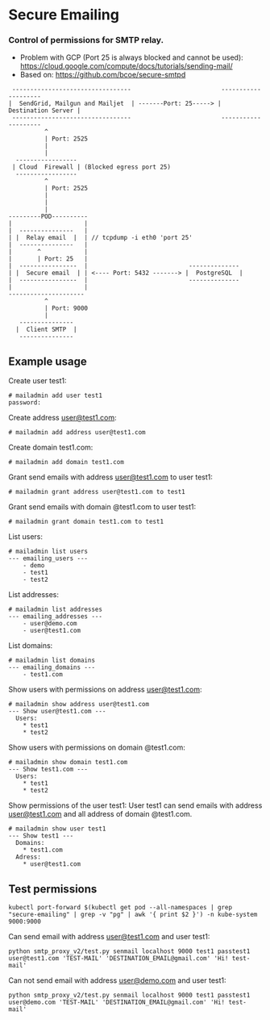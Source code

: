 # Secure Emailing

### Control of permissions for SMTP relay.

- Problem with GCP (Port 25 is always blocked and cannot be used): https://cloud.google.com/compute/docs/tutorials/sending-mail/
- Based on: https://github.com/bcoe/secure-smtpd

```
 ---------------------------------                         --------------------
|  SendGrid, Mailgun and Mailjet  | -------Port: 25-----> | Destination Server |
 ---------------------------------                         --------------------
          ^
          | Port: 2525
          |
          |
  ----------------- 
 | Cloud  Firewall | (Blocked egress port 25)
  ----------------- 
          ^
          | Port: 2525
          |
          |
          |
---------POD----------
|                    |
|  ---------------   |
| |  Relay email  |  | // tcpdump -i eth0 'port 25'
|  ---------------   |
|       ^            |
|       | Port: 25   |
|  ----------------  |                            --------------
| |  Secure email  | | <---- Port: 5432 -------> |  PostgreSQL  |
|  ----------------  |                            --------------
|                    |
---------------------
          ^
          | Port: 9000
          |
   ---------------
  |  Client SMTP  |  
   ---------------

```

## Example usage

Create user test1:
```
# mailadmin add user test1
password: 
```

Create address user@test1.com:
```
# mailadmin add address user@test1.com
```

Create domain test1.com:
```
# mailadmin add domain test1.com
```

Grant send emails with address user@test1.com to user test1:
```
# mailadmin grant address user@test1.com to test1
```

Grant send emails with domain @test1.com to user test1:
```
# mailadmin grant domain test1.com to test1
```

List users:
```
# mailadmin list users 
--- emailing_users ---
    - demo
    - test1
    - test2
```

List addresses:
```
# mailadmin list addresses 
--- emailing_addresses ---
    - user@demo.com
    - user@test1.com
```

List domains:
```
# mailadmin list domains 
--- emailing_domains ---
    - test1.com
```

Show users with permissions on address user@test1.com:
```
# mailadmin show address user@test1.com
--- Show user@test1.com ---
  Users:
    * test1
    * test2
```

Show users with permissions on domain @test1.com:
```
# mailadmin show domain test1.com
--- Show test1.com ---
  Users:
    * test1
    * test2
```

Show permissions of the user test1:
User test1 can send emails with address user@test1.com and all address of domain @test1.com.
```
# mailadmin show user test1
--- Show test1 ---
  Domains:
    * test1.com
  Adress:
    * user@test1.com
```


## Test permissions

```
kubectl port-forward $(kubectl get pod --all-namespaces | grep "secure-emailing" | grep -v "pg" | awk '{ print $2 }') -n kube-system 9000:9000
```

Can send email with address user@test1.com and user test1:
```
python smtp_proxy_v2/test.py senmail localhost 9000 test1 passtest1 user@test1.com 'TEST-MAIL' 'DESTINATION_EMAIL@gmail.com' 'Hi! test-mail'
```

Can not send email with address user@demo.com and user test1:
```
python smtp_proxy_v2/test.py senmail localhost 9000 test1 passtest1 user@demo.com 'TEST-MAIL' 'DESTINATION_EMAIL@gmail.com' 'Hi! test-mail'
```